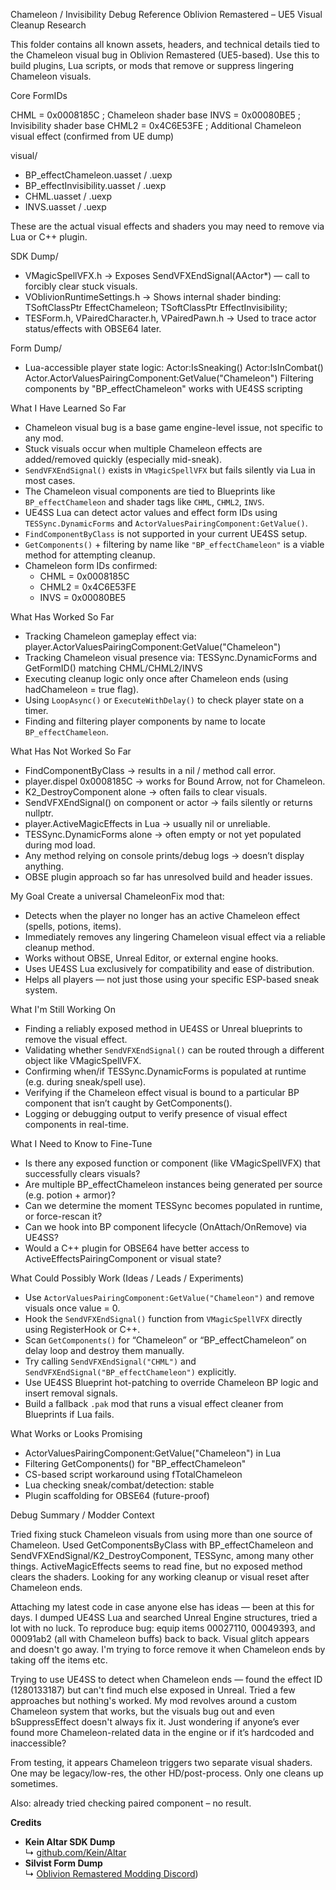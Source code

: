 Chameleon / Invisibility Debug Reference
Oblivion Remastered – UE5 Visual Cleanup Research

This folder contains all known assets, headers, and technical details tied to the Chameleon visual bug in Oblivion Remastered (UE5-based). Use this to build plugins, Lua scripts, or mods that remove or suppress lingering Chameleon visuals.

Core FormIDs

CHML  = 0x0008185C    ; Chameleon shader base
INVS  = 0x00080BE5    ; Invisibility shader base
CHML2 = 0x4C6E53FE    ; Additional Chameleon visual effect (confirmed from UE dump)

visual/   
- BP_effectChameleon.uasset / .uexp
- BP_effectInvisibility.uasset / .uexp
- CHML.uasset / .uexp
- INVS.uasset / .uexp

These are the actual visual effects and shaders you may need to remove via Lua or C++ plugin.

SDK Dump/
- VMagicSpellVFX.h
  → Exposes SendVFXEndSignal(AActor*) — call to forcibly clear stuck visuals.
- VOblivionRuntimeSettings.h
  → Shows internal shader binding:
      TSoftClassPtr<UTESEffectShader> EffectChameleon;
      TSoftClassPtr<UTESEffectShader> EffectInvisibility;
- TESForm.h, VPairedCharacter.h, VPairedPawn.h
  → Used to trace actor status/effects with OBSE64 later.

Form Dump/
- Lua-accessible player state logic:
    Actor:IsSneaking()
    Actor:IsInCombat()
    Actor.ActorValuesPairingComponent:GetValue("Chameleon")
    Filtering components by "BP_effectChameleon" works with UE4SS scripting

What I Have Learned So Far
- Chameleon visual bug is a base game engine-level issue, not specific to any mod.
- Stuck visuals occur when multiple Chameleon effects are added/removed quickly (especially mid-sneak).
- `SendVFXEndSignal()` exists in `VMagicSpellVFX` but fails silently via Lua in most cases.
- The Chameleon visual components are tied to Blueprints like `BP_effectChameleon` and shader tags like `CHML`, `CHML2`, `INVS`.
- UE4SS Lua can detect actor values and effect form IDs using `TESSync.DynamicForms` and `ActorValuesPairingComponent:GetValue()`.
- `FindComponentByClass` is not supported in your current UE4SS setup.
- `GetComponents()` + filtering by name like `"BP_effectChameleon"` is a viable method for attempting cleanup.
- Chameleon form IDs confirmed:
    - CHML  = 0x0008185C
    - CHML2 = 0x4C6E53FE
    - INVS  = 0x00080BE5

What Has Worked So Far
 - Tracking Chameleon gameplay effect via: 
    player.ActorValuesPairingComponent:GetValue("Chameleon")
- Tracking Chameleon visual presence via:
    TESSync.DynamicForms and GetFormID() matching CHML/CHML2/INVS
- Executing cleanup logic only once after Chameleon ends (using hadChameleon = true flag).
- Using `LoopAsync()` or `ExecuteWithDelay()` to check player state on a timer.
- Finding and filtering player components by name to locate `BP_effectChameleon`.

What Has Not Worked So Far
- FindComponentByClass → results in a nil / method call error.
- player.dispel 0x0008185C → works for Bound Arrow, not for Chameleon.
- K2_DestroyComponent alone → often fails to clear visuals.
- SendVFXEndSignal() on component or actor → fails silently or returns nullptr.
- player.ActiveMagicEffects in Lua → usually nil or unreliable.
- TESSync.DynamicForms alone → often empty or not yet populated during mod load.
- Any method relying on console prints/debug logs → doesn’t display anything.
- OBSE plugin approach so far has unresolved build and header issues.

My Goal
Create a universal ChameleonFix mod that:
- Detects when the player no longer has an active Chameleon effect (spells, potions, items).
- Immediately removes any lingering Chameleon visual effect via a reliable cleanup method.
- Works without OBSE, Unreal Editor, or external engine hooks.
- Uses UE4SS Lua exclusively for compatibility and ease of distribution.
- Helps all players — not just those using your specific ESP-based sneak system.

 What I'm Still Working On
 - Finding a reliably exposed method in UE4SS or Unreal blueprints to remove the visual effect.
- Validating whether `SendVFXEndSignal()` can be routed through a different object like VMagicSpellVFX.
- Confirming when/if TESSync.DynamicForms is populated at runtime (e.g. during sneak/spell use).
- Verifying if the Chameleon effect visual is bound to a particular BP component that isn’t caught by GetComponents().
- Logging or debugging output to verify presence of visual effect components in real-time.

 What I Need to Know to Fine-Tune

 - Is there any exposed function or component (like VMagicSpellVFX) that successfully clears visuals?
- Are multiple BP_effectChameleon instances being generated per source (e.g. potion + armor)?
- Can we determine the moment TESSync becomes populated in runtime, or force-rescan it?
- Can we hook into BP component lifecycle (OnAttach/OnRemove) via UE4SS?
- Would a C++ plugin for OBSE64 have better access to ActiveEffectsPairingComponent or visual state?

What Could Possibly Work (Ideas / Leads / Experiments)
- Use `ActorValuesPairingComponent:GetValue("Chameleon")` and remove visuals once value = 0.
- Hook the `SendVFXEndSignal()` function from `VMagicSpellVFX` directly using RegisterHook or C++.
- Scan `GetComponents()` for “Chameleon” or “BP_effectChameleon” on delay loop and destroy them manually.
- Try calling `SendVFXEndSignal("CHML")` and `SendVFXEndSignal("BP_effectChameleon")` explicitly.
- Use UE4SS Blueprint hot-patching to override Chameleon BP logic and insert removal signals.
- Build a fallback `.pak` mod that runs a visual effect cleaner from Blueprints if Lua fails.

What Works or Looks Promising
- ActorValuesPairingComponent:GetValue("Chameleon") in Lua
- Filtering GetComponents() for "BP_effectChameleon"
- CS-based script workaround using fTotalChameleon
- Lua checking sneak/combat/detection: stable
- Plugin scaffolding for OBSE64 (future-proof)

Debug Summary / Modder Context

Tried fixing stuck Chameleon visuals from using more than one source of Chameleon. Used GetComponentsByClass with BP_effectChameleon and SendVFXEndSignal/K2_DestroyComponent, TESSync, among many other things. ActiveMagicEffects seems to read fine, but no exposed method clears the shaders. Looking for any working cleanup or visual reset after Chameleon ends.

Attaching my latest code in case anyone else has ideas — been at this for days. I dumped UE4SS Lua and searched Unreal Engine structures, tried a lot with no luck. To reproduce bug: equip items 00027110, 00049393, and 00091ab2 (all with Chameleon buffs) back to back. Visual glitch appears and doesn't go away. I'm trying to force remove it when Chameleon ends by taking off the items etc.

Trying to use UE4SS to detect when Chameleon ends — found the effect ID (1280133187) but can't find much else exposed in Unreal. Tried a few approaches but nothing's worked. My mod revolves around a custom Chameleon system that works, but the visuals bug out and even bSuppressEffect doesn't always fix it. Just wondering if anyone’s ever found more Chameleon-related data in the engine or if it’s hardcoded and inaccessible?

From testing, it appears Chameleon triggers two separate visual shaders.
One may be legacy/low-res, the other HD/post-process. Only one cleans up sometimes.

Also: already tried checking paired component – no result.

**Credits**  
* **Kein Altar SDK Dump**  
↳ [github.com/Kein/Altar](https://github.com/Kein/Altar)  
* **Silvist Form Dump**  
↳ [Oblivion Remastered Modding Discord](https://cdn.discordapp.com/attachments/1364374629128339466/1370188992414355466/OblivionRemasteredForms.zip?ex=6825d7b0&is=68248630&hm=d21050da69c00f72d9af9381fe0df1ae626ff8e2f3262fae0977369e081b86b4&))  
